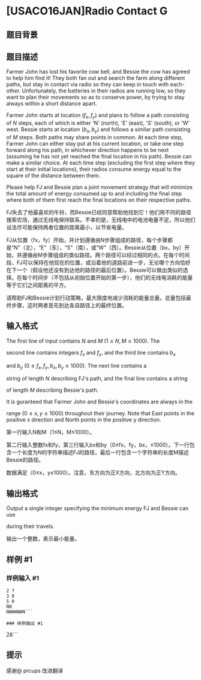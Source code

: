 # [USACO16JAN]Radio Contact G

## 题目背景



## 题目描述

Farmer John has lost his favorite cow bell, and Bessie the cow has agreed to help him find it!  They both fan out and search the farm along different paths, but stay in contact via radio so they can keep in touch with each-other. Unfortunately, the batteries in their radios are running low, so they want to plan their movements so as to conserve power, by trying to stay always within a short distance apart.


Farmer John starts at location ($f_x, f_y$) and plans to follow a path consisting of  $N$ steps, each of which is either 'N' (north), 'E' (east), 'S' (south), or 'W' west.  Bessie starts at location ($b_x, b_y$) and follows a similar path consisting of $M$ steps.  Both paths may share points in common.  At each time step, Farmer John can either stay put at his current location, or take one step forward along his path, in whichever direction happens to be next (assuming he has not yet reached the final location in his path). Bessie can make a similar choice.  At each time step (excluding the first step where they start at their initial locations), their radios consume energy equal to the square of the distance between them.


Please help FJ and Bessie plan a joint movement strategy  that will minimize the total amount of energy consumed up to and including the final step where both of them first reach the final locations on their respective paths.

FJ失去了他最喜欢的牛铃，而Bessie已经同意帮助他找到它！他们用不同的路径搜索农场，通过无线电保持联系。不幸的是，无线电中的电池电量不足，所以他们设法尽可能保持两者位置的距离最小，以节省电量。


FJ从位置（fx，fy）开始，并计划遵循由N步骤组成的路径，每个步骤都是“N”（北），“E”（东），“S”（南），或“W”（西）。Bessie从位置（bx，by）开始，并遵循由M步骤组成的类似路径。两个路径可以经过相同的点。在每个时间段，FJ可以保持在他现在的位置，或沿着他的道路前进一步，无论哪个方向恰好在下一个（假设他还没有到达他的路径的最后位置）。Bessie可以做出类似的选择。在每个时间步（不包括从初始位置开始的第一步），他们的无线电消耗的能量等于它们之间距离的平方。


请帮助FJ和Bessie计划行动策略，最大限度地减少消耗的能量总量。总量包括最终步骤，这时两者首先到达各自路径上的最终位置。


## 输入格式

The first line of input contains $N$ and $M$ ($1 \leq N, M \leq 1000$).   The

second line contains integers $f_x$ and $f_y$, and the third line contains $b_x$

and $b_y$ ($0 \leq f_x, f_y, b_x, b_y \leq 1000$). The next line contains  a

string of length $N$ describing FJ's path, and the final line contains a string

of  length $M$ describing Bessie's path.


It is guranteed that Farmer John and Bessie's coordinates are always in the

range ($0 \leq x,y \leq 1000$) throughout their journey.  Note that East points in the positive x direction and North points in the positive y direction.

第一行输入N和M（1≤N，M≤1000）。


第二行输入整数fx和fy，第三行输入bx和by（0≤fx，fy，bx，≤1000）。下一行包含一个长度为N的字符串描述FJ的路径，最后一行包含一个字符串的长度M描述Bessie的路径。


数据满足（0≤x，y≤1000）。注意，东方向为正X方向，北方向为正Y方向。


## 输出格式

Output a single integer specifying the minimum energy FJ and Bessie can use

during their travels.

输出一个整数，表示最小能量。


## 样例 #1

### 样例输入 #1
```
2 7
3 0
5 0
NN
NWWWWWN```

### 样例输出 #1

```
28```

## 提示

感谢@ prcups 改进翻译

